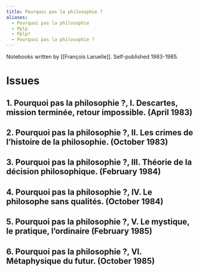 ```yaml
---
title: Pourquoi pas la philosophie ?
aliases:
  - Pourquoi pas la philosophie
  - Pplp
  - Pplp?
  - Pourquoi pas la philosophie ?
---
```

Notebooks written by [[François Laruelle]]. Self-published 1983-1985.
# Issues

## 1. Pourquoi pas la philosophie ?, I. Descartes, mission terminée, retour impossible. (April 1983)

## 2. Pourquoi pas la philosophie ?, II. Les crimes de l’histoire de la philosophie. (October 1983)

## 3. Pourquoi pas la philosophie ?, III. Théorie de la décision philosophique. (February 1984)

## 4. Pourquoi pas la philosophie ?, IV. Le philosophe sans qualités. (October 1984)

## 5. Pourquoi pas la philosophie ?, V.  Le mystique, le pratique, l’ordinaire (February 1985)

## 6. Pourquoi pas la philosophie ?, VI. Métaphysique du futur. (October 1985)
